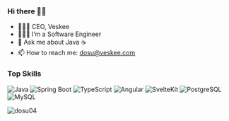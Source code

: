 ### Hi there 👋🏾
- 👨🏾‍💼 CEO, Veskee
- 👨🏾‍💻 I’m a Software Engineer
- 💬 Ask me about Java ☕️
- 📫 How to reach me: dosu@veskee.com

### Top Skills

![Java](https://img.shields.io/badge/-Java-007396?logo=java&logoColor=white)
![Spring Boot](https://img.shields.io/badge/-Spring%20Boot-6DB33F?logo=spring&logoColor=white)
![TypeScript](https://img.shields.io/badge/-TypeScript-3178C6?logo=typescript&logoColor=white)
![Angular](https://img.shields.io/badge/-Angular-DD0031?logo=angular&logoColor=white)
![SvelteKit](https://img.shields.io/badge/-SvelteKit-FF3E00?logo=svelte&logoColor=white)
![PostgreSQL](https://img.shields.io/badge/-PostgreSQL-336791?logo=postgresql&logoColor=white)
![MySQL](https://img.shields.io/badge/-MySQL-4479A1?logo=mysql&logoColor=white)

<p><img align="left" src="https://github-readme-stats.vercel.app/api/top-langs?username=dosu04&show_icons=true&locale=en&layout=compact" alt="dosu04" /></p>
